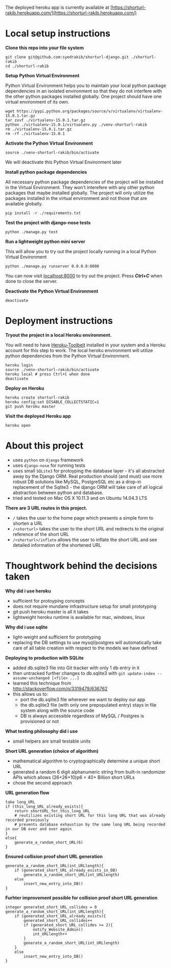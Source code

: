 The deployed heroku app is currently available at [https://shorturl-rakib.herokuapp.com/](https://shorturl-rakib.herokuapp.com/)

# Local setup instructions

**Clone this repo into your file system**

	git clone git@github.com:syedrakib/shorturl-django.git ./shorturl-rakib
	cd ./shorturl-rakib

**Setup Python Virtual Environment**

Python Virtual Environment helps you to maintain your local python package dependencies in an isolated environment so that they do not interfere with the other python packages installed globally. One project should have one virtual environment of its own.

	wget https://pypi.python.org/packages/source/v/virtualenv/virtualenv-15.0.1.tar.gz
	tar zxvf ./virtualenv-15.0.1.tar.gz
	python ./virtualenv-15.0.1/virtualenv.py ./venv-shorturl-rakib
	rm ./virtualenv-15.0.1.tar.gz
	rm -rf ./virtualenv-15.0.1
	
**Activate the Python Virtual Environment**

	source ./venv-shorturl-rakib/bin/activate

We will deactivate this Python Virtual Environment later

**Install python package dependencies**

All necessary python package dependencies of the project will be installed in the Virtual Environment. They won't interefere with any other python packages that maybe installed globally. The project will only utilize the packages installed in the virtual environment and not those that are available globally.
	
	pip install -r ./requirements.txt
	
**Test the project with django-nose tests**

	python ./manage.py test

**Run a lightweight python mini server**

This will allow you to try out the project locally running in a local Python Virtual Environment

	python ./manage.py runserver 0.0.0.0:8000

You can now visit [localhost:8000](http://localhost:8000) to try out the project. Press ***Ctrl+C*** when done to close the server.

**Deactivate the Python Virtual Environment**

	deactivate
	
# Deployment instructions

**Tryout the project in a local Heroku environment.**

You will need to have [Heroku-Toolbelt](https://toolbelt.heroku.com/) installed in your system and a Heroku account for this step to work. The local heroku environment will utilize python dependencies from the Python Virtual Environment.

	heroku login
	source ./venv-shorturl-rakib/bin/activate
	heroku local # press Ctrl+C when done
	deactivate

**Deploy on Heroku**

	heroku create shorturl-rakib
	heroku config:set DISABLE_COLLECTSTATIC=1
	git push heroku master

**Visit the deployed Heroku app**

	heroku open
	
# About this project

- uses `python` on `django` framework
- uses `django-nose` for running tests
- uses small `SQLite3` for protoyping the database layer - it's all abstracted away by the Django ORM. Real production should (and must) use more robust DB solutions like MySQL, PostgreSQL etc as a drop-in replacement of the Sqlite3 - the django ORM will take care of all logical abstraction between python and database.
- tried and tested on Mac OS X 10.11.3 and on Ubuntu 14.04.3 LTS

**There are 3 URL routes in this project.**
- `/` takes the user to the home page which presents a simple form to shorten a URL
- `/<shorturl>` takes the user to the short URL and redirects to the original reference of the short URL
- `/<shorturl>/inflate` allows the user to inflate the short URL and see detailed information of the shortened URL

# Thoughtwork behind the decisions taken

**Why did i use heroku**
- sufficient for protoyping concepts
- does not require mundane infrastructure setup for small prototyping 
- git push heroku master is all it takes
- lightweight heroku runtime is available for mac, windows, linux

**Why did i use sqlite**
- light-weight and sufficient for prototyping
- replacing the DB settings to use mysql/postgres will automatically take care of all table creation with respect to the models we have defined

**Deploying to production with SQLite**
- added db.sqlite3 file into Git tracker with only 1 db entry in it
- then untracked further changes to db.sqlite3 with `git update-index --assume-unchanged [<file> ...]`
- learned this technique from http://stackoverflow.com/q/3319479/636762
- this allows us to:
	- port the db.sqlite3 file wherever we want to deploy our app
	- the db.sqlite3 file (with only one prepopulated entry) stays in file system along with the source code
	- DB is always accessible regardless of MySQL / Postgres is provisioned or not

**What testing philosophy did i use**
- small helpers are small testable units

**Short URL generation (choice of algorithm)**
- mathematical algorithm to cryptographically determine a unique short URL
- generated a random 6 digit alphanumeric string from built-in randomizer APIs which allows 
(26+26+10)p6 = 40+ Billion short URLs
- chose the second approach

**URL generation flow**

	take long_URL
	if (this_long_URL_already_exists){
		return shortURL_for_this_long_URL
		# reutilizes existing short URL for this long URL that was already recorded previously
		# prevents database exhaustion by the same long URL being recorded in our DB over and over again
	}
	else{
		generate_a_random_short_URL(6)
	}

**Ensured collision proof short URL generation**

	generate_a_random_short_URL(int_URLlength){
		if (generated_short_URL_already_exists_in_DB)
			generate_a_random_short_URL(int_URLlength)
		else
			insert_new_entry_into_DB()
	}

**Furhter improvement possible for collision proof short URL generation**

	integer generated_short_URL_collides = 0
	generate_a_random_short_URL(int_URLlength){
		if (generated_short_URL_already_exists){
			generated_short_URL_collides++
			if (generated_short_URL_collides >= 2){
				notify_Website_Admin()
				int_URLlength++
			}
			generate_a_random_short_URL(int_URLlength)
		}
		else
			insert_new_entry_into_DB()
	}	


